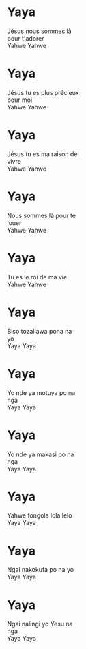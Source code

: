 # Yaya  

Jésus nous sommes là  
pour t'adorer  
Yahwe Yahwe  

# Yaya  

Jésus tu es plus précieux  
pour moi  
Yahwe Yahwe  

# Yaya  

Jésus tu es ma raison de  
vivre  
Yahwe Yahwe  

# Yaya  

Nous sommes là pour te  
louer  
Yahwe Yahwe  

# Yaya  

Tu es le roi de ma vie  
Yahwe Yahwe  

# Yaya  

Biso tozaliawa pona na  
yo  
Yaya Yaya  

# Yaya  

Yo nde ya motuya po na  
nga  
Yaya Yaya  

# Yaya  

Yo nde ya makasi po na  
nga  
Yaya Yaya  

# Yaya  

Yahwe fongola lola lelo  
Yaya Yaya  

# Yaya  

Ngai nakokufa po na yo  
Yaya Yaya  

# Yaya  

Ngai nalingi yo Yesu na  
nga  
Yaya Yaya  

#   
